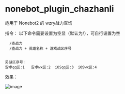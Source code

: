 # nonebot_plugin_chazhanli
适用于 Nonebot2 的 wzry战力查询

指令：
以下命令需要设置为空显（默认为/），可自行设置为空   
 
      /查战力
      /查战力 + 英雄名称 + 游戏战区序号 
 
 
    另战区序号：  
    安卓qq区:1   安卓wx区:2  iOSqq区:3  iOSwx区:4
    
 效果：
 
 ![image](https://user-images.githubusercontent.com/85006030/168576657-4900deb3-5466-4f45-b286-3dbdfd734b1a.png)
